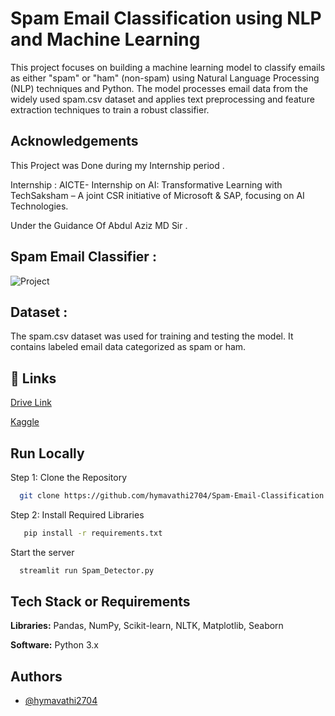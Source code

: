 
# Spam Email Classification using NLP and Machine Learning

 This project focuses on building a machine learning model to classify emails as either "spam" or "ham" (non-spam) using Natural Language Processing (NLP) techniques and Python. The model processes email data from the widely used spam.csv dataset and applies text preprocessing and feature extraction techniques to train a robust classifier.


## Acknowledgements

 This Project was Done during my Internship period . 

 Internship : AICTE- Internship on AI: Transformative Learning with TechSaksham – A joint CSR initiative of Microsoft & SAP, focusing on AI Technologies. 

Under the Guidance Of Abdul Aziz MD Sir . 
## Spam Email Classifier :

![Project ](https://github.com/user-attachments/assets/180e7a54-cda2-4e8e-9ee7-80f89bed8cef)

## Dataset :

The spam.csv dataset was used for training and testing the model. It contains labeled email data categorized as spam or ham.

## 🔗 Links
[Drive Link ](https://drive.google.com/file/d/1VTcau-3BifmqJkxuYaMQUcE18D1T2mig/view)

[Kaggle](https://www.kaggle.com/code/mfaisalqureshi/email-spam-detection-98-accuracy/input)

## Run Locally

Step 1: Clone the Repository

```bash
  git clone https://github.com/hymavathi2704/Spam-Email-Classification
```

Step 2: Install Required Libraries

```bash
   pip install -r requirements.txt 
```

Start the server 

```bash
  streamlit run Spam_Detector.py
```


## Tech Stack or Requirements

**Libraries:** Pandas, NumPy, Scikit-learn, NLTK, Matplotlib, Seaborn

**Software:** Python 3.x



## Authors

- [@hymavathi2704](https://www.github.com/hymavathi2704)

